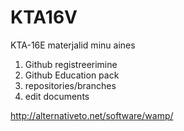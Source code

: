 # KTA16V
KTA-16E materjalid minu aines

1. Github registreerimine
2. Github Education pack
3. repositories/branches
4. edit documents





http://alternativeto.net/software/wamp/
